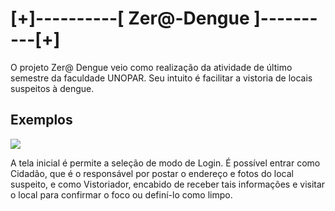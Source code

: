 # [+]----------[ Zer@-Dengue ]----------[+]
  O projeto Zer@ Dengue veio como realização da atividade de último semestre da faculdade UNOPAR. Seu intuito é facilitar a vistoria de locais suspeitos à dengue.
  
## Exemplos
![](https://user-images.githubusercontent.com/65248543/83975770-fb875800-a8cb-11ea-9c04-2faa6852ed61.png) 

A tela inicial é permite a seleção de modo de Login. É possível entrar como Cidadão, que é o responsável por postar o endereço e fotos do local suspeito, e como Vistoriador, encabido de receber tais informações e visitar o local para confirmar o foco ou definí-lo como limpo.



